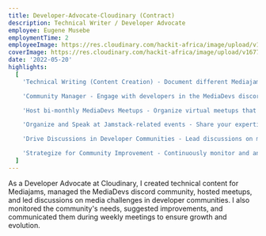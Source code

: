 ```yaml
---
title: Developer-Advocate-Cloudinary (Contract)
description: Technical Writer / Developer Advocate
employee: Eugene Musebe
employmentTime: 2
employeeImage: https://res.cloudinary.com/hackit-africa/image/upload/v1675688988/DSC_8730_2.jpg
coverImage: https://res.cloudinary.com/hackit-africa/image/upload/v1677527389/Solid_blue.svg.png
date: '2022-05-20'
highlights:
  [
    'Technical Writing (Content Creation) - Document different Mediajams use cases in a way that highlights the unique features and benefits for developers, making it easy for them to understand and adopt the technology.',

    'Community Manager - Engage with developers in the MediaDevs discord and increase participation through active involvement in discussions, events, and meetups. Foster a positive and supportive environment for developers to collaborate and share their experiences.',

    'Host bi-monthly MediaDevs Meetups - Organize virtual meetups that bring developers together to network, discuss relevant topics, and learn from experts in the field. These events will be well-planned, informative, and engaging, providing valuable insights and opportunities for attendees.',

    'Organize and Speak at Jamstack-related events - Share your expertise and thought leadership on Jamstack-related topics, and drive discussions on the latest trends and advancements in the field. Attend and participate in relevant events to showcase MediaJams as a leading solution for developers.',

    'Drive Discussions in Developer Communities - Lead discussions on media challenges and use cases in target developer communities, focusing on MediaJams content. This will help drive traffic to both MediaJams and MediaDevs and establish a strong presence in the developer ecosystem.',

    'Strategize for Community Improvement - Continuously monitor and analyze the communitys needs and suggest improvements to make the community more engaging, informative, and helpful for developers. Communicate these needs and resources during weekly meetings, ensuring that the community continues to grow and evolve.',
  ]
---
```


As a Developer Advocate at Cloudinary, I created technical content for Mediajams, managed the MediaDevs discord community, hosted meetups, and led discussions on media challenges in developer communities. I also monitored the community's needs, suggested improvements, and communicated them during weekly meetings to ensure growth and evolution.